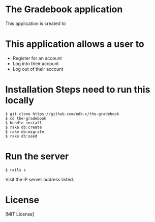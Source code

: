 # The Gradebook application
This application is created to

# This application allows a user to
  - Register for an account
  - Log into their account
  - Log out of their account

# Installation Steps need to run this locally

    $ git clone https://github.com/edb-c/the-gradebook
    $ cd the-gradebook
    $ bundle install
    $ rake db:create  
    $ rake db:migrate
    $ rake db:seed

# Run the server

    $ rails s

Visit the IP server address listed.

# License
[MIT License]
